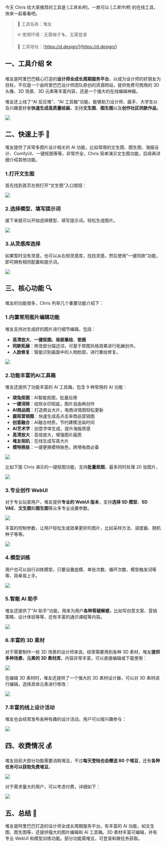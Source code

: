 今天 Chris 给大家推荐的工具是 [_工具名称_]，一款可以 [_工具作用_] 的在线工具，快来一起看看吧。

> 🌟 工具名称：堆友
>
> 🌐 使用环境：无需梯子🪜，无需登录
>
> 🔗 工具地址：[https://d.design/](https://d.design/)
>

## 一、工具介绍 🛠️
堆友是阿里巴巴精心打造的**设计师全成长周期服务平台**，以成为设计师的好朋友为目标，不仅是一个由阿里巴巴设计师团队原创的资源网站，提供免费可商用的 3D 头像、3D 场景、3D 元素等丰富内容，还是一个强大的在线编辑神器。

堆友还上线了“AI 反应堆”、“AI 工具箱”功能，能够助力设计师、画手、大学生以及兴趣爱好者**快速生成高质量绘画**，支持**文生图**、**图生图**以及**创作社区同款作品**。

![](https://cdn.nlark.com/yuque/0/2024/png/186051/1731204887210-d56c04cc-5979-4fbb-966c-82e4daa6fb03.png)

## 二、快速上手 🚀
堆友提供了非常多图片设计相关的 AI 功能，比如常用的文生图、图生图、海报设计、ComfyUI、一键抠图等等，非常齐全，Chris 简单演示文生图功能，后续再详细介绍其他功能。

### 1.打开文生图
首先找到首页左侧打开“文生图”入口按钮：

![](https://cdn.nlark.com/yuque/0/2024/png/186051/1731205201083-9e84ae32-586c-4243-b08e-5dda695cff66.png)

### 2.选择模型、填写提示词
接下来就可以开始选择模型、填写提示词，轻松生成图片。

![](https://cdn.nlark.com/yuque/0/2024/png/186051/1731205377005-555ae008-7421-4949-8665-816614c174c4.png)

### 3.从灵感库选择
如果暂时没有灵感，也可以从右侧灵感库，找找灵感，然后使用“一键同款”功能，即可拥有相同配置和提示词。

![](https://cdn.nlark.com/yuque/0/2024/png/186051/1731205538348-596de3f6-4f74-44ee-be0d-7b94447ded56.png)

## 三、核心功能 🔍
堆友的功能很多，Chris 列举几个重要功能介绍下：

### 1.内置常用图片编辑功能
堆友支持对生成好的图片进行细节编辑，包括：

+ **高清放大**、**一键抠图、局部重绘**、**垫图**
+ **同款拓展**：修改部分描述词，可基于原图风格效果进行拓展创作。
+ **人脸修复**：智能识别画面中的人物脸部，进行重绘修复。

![](https://cdn.nlark.com/yuque/0/2024/png/186051/1731206250410-49d38823-039a-467f-9609-bf35bc213e26.png)

### 2.功能丰富的AI工具箱
堆友还提供了功能丰富的 AI 工具箱，包含 9 种常用的 AI 功能：

+ **顽兔抠图**：AI智能抠图，批量应用
+ **一键消除**：祛除水印瑕疵，图片自由再创作
+ **AI商品图**：打造商业大片，电商详情图轻松更新
+ **鹿班营销图**：快速生成高点击率商品营销图
+ **创意融合**：AI融合材质，节约建模渲染时间
+ **AI艺术字**：创意字体生成，提升海报质感
+ **高清放大**：高倍放大，增强图片画质
+ **堆友相机**：在线生成写真大片
+ **模特换肤**：一键更换模特肤色，跨境电商必备

![](https://cdn.nlark.com/yuque/0/2024/png/186051/1731205846749-a070dba3-3b09-409c-8ede-0eb66e335f19.png)

比如下面 Chris 演示的一键抠图功能，支持**批量抠图**，最多同时处理 20 张图片，

![](https://cdn.nlark.com/yuque/0/2024/png/186051/1731206098883-2c24deca-27a8-41c6-a2ab-64e9f4362fa7.png)

### 3.专业创作 WebUI
对于专业玩家用户，堆友提供**专业的 WebUI 版本**，支持**选择 SD 模型**、**SD VAE**、**文生图**和**图生图**等众多专业设置参数。

![](https://cdn.nlark.com/yuque/0/2024/png/186051/1731206538040-cdbfb776-38ac-4a3c-83ac-78a0f3abe7f5.png)

丰富的控制参数，让用户轻松生成效果更好的图片，比如采样方法、调度器、随机种子等等。

![](https://cdn.nlark.com/yuque/0/2024/png/186051/1731206564593-dd00d663-d4b8-4899-9b25-7b58ca5f2a8a.png)

### 4.模型训练
用户也可以自行训练模型，只要设置底模、单张次数、循环次数、模型触发词等等，简单易上手。

![](https://cdn.nlark.com/yuque/0/2024/png/186051/1731206730430-e5d99821-ad39-402f-9940-726b251ecf53.png)

### 5.智能 AI 助手
堆友还提供了“AI 助手”功能，用来为用户**各种答疑解惑**，比如写创意文案、营销策略、设计体验等等，还有丰富的通识课程等内容。

![](https://cdn.nlark.com/yuque/0/2024/png/186051/1731206799513-f69090c7-8d90-4847-99d2-e35332d79b10.png)

### 6.丰富的 3D 素材
对于需要制作一些 3D 场景的设计师来说，经常需要用到各种 3D 素材，堆友**提供多种场景、元素的 3D 素材库**，内容非常丰富，可以直接编辑或下载使用：

![](https://cdn.nlark.com/yuque/0/2024/png/186051/1731207061685-97f8b8f9-97b3-4d92-9101-05206ab4be9a.png)

在编辑 3D 素材时，堆友还提供了一个强大的 3D 素材设计器，可以对 3D 素材进行编辑，选择具体元素进行修改：

![](https://cdn.nlark.com/yuque/0/2024/png/186051/1731207523481-5c35430a-53db-4286-ba0f-a37c3839941f.png)

### 7.丰富的线上设计活动
堆友也会经常发布各种有趣的设计活动，用户可以按兴趣参与：

![](https://cdn.nlark.com/yuque/0/2024/png/186051/1731207493683-19ee6183-8b82-4a2a-b8a1-0d8d244377c5.png)

## 四、收费情况 💰
堆友目前大部分功能需要消耗堆豆，不过**每天登陆也会赠送 80 个堆豆**，还有**各种任务可以获取免费堆豆**。

![](https://cdn.nlark.com/yuque/0/2024/png/186051/1731208070746-2d536f38-e9ba-452e-8b93-200fef70f700.png)

对于需求量大的用户，可以考虑付费，详细如下：

![](https://cdn.nlark.com/yuque/0/2024/png/186051/1731207671899-6be5cf8a-3400-443a-ac9b-52173a5df755.png)

## 五、总结 📝
堆友是阿里巴巴打造的设计师全成长周期服务平台。有丰富的 AI 功能，如文生图、图生图等，还提供强大的图片编辑和 AI 工具箱。3D 素材丰富可编辑，并有专业 WebUI 和模型训练功能。部分功能需堆豆，可登录和做任务获取。

